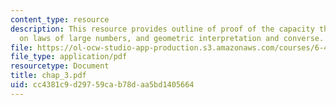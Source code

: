 ```yaml
---
content_type: resource
description: This resource provides outline of proof of the capacity theorem, notes
  on laws of large numbers, and geometric interpretation and converse.
file: https://ol-ocw-studio-app-production.s3.amazonaws.com/courses/6-451-principles-of-digital-communication-ii-spring-2005/cc4381c9d29759cab78daa5bd1405664_chap_3.pdf
file_type: application/pdf
resourcetype: Document
title: chap_3.pdf
uid: cc4381c9-d297-59ca-b78d-aa5bd1405664
---
```

